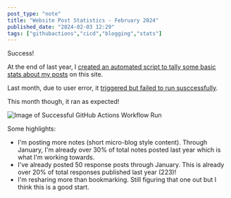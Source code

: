 ```yaml
---
post_type: "note" 
title: "Website Post Statistics - February 2024"
published_date: "2024-02-03 12:29"
tags: ["githubactions","cicd","blogging","stats"]
---
```


Success! 

At the end of last year, I [created an automated script to tally some basic stats about my posts](/posts/website-metrics-github-actions/) on this site. 

Last month, due to user error, it [triggered but failed to run susccessfully](/feed/post-statistics-gh-actions-working-almost/).

This month though, it ran as expected! 

![Image of Successful GitHub Actions Workflow Run](https://github.com/lqdev/luisquintanilla.me/assets/11130940/888121b7-5e0d-45ca-a688-b46039bdb45e)

Some highlights:

- I'm posting more notes (short micro-blog style content). Through January, I'm already over 30% of total notes posted last year which is what I'm working towards.
- I've already posted 50 response posts through January. This is already over 20% of total responses published last year (223)!
- I'm resharing more than bookmarking. Still figuring that one out but I think this is a good start.